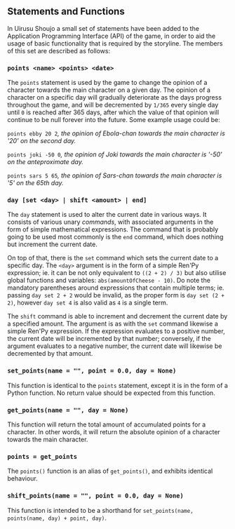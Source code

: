 ## Statements and Functions ##
In Uirusu Shoujo a small set of statements have been added to the Application Programming Interface (API) of the game, in order to aid the usage of basic functionality that is required by the storyline. The members of this set are described as follows:

### `points <name> <points> <date>` ###
The `points` statement is used by the game to change the opinion of a character towards the main character on a given day. The opinion of a character on a specific day will gradually deteriorate as the days progress throughout the game, and will be decremented by `1/365` every single day until `0` is reached after 365 days, after which the value of that opinion will continue to be null forever into the future. Some example usage could be:

`points ebby 20 2`*, the opinion of Ebola-chan towards the main character is '20' on the second day.*

`points joki -50 0`*, the opinion of Joki towards the main character is '-50' on the anteproximate day.*

`points sars 5 65`*, the opinion of Sars-chan towards the main character is '5' on the 65th day.*

### `day [set <day> | shift <amount> | end]` ###
The `day` statement is used to alter the current date in various ways. It consists of various unary *commands*, with associated arguments in the form of simple mathematical expressions. The command that is probably going to be used most commonly is the `end` command, which does nothing but increment the current date.

On top of that, there is the `set` command which sets the current date to a specific day. The `<day>` argument is in the form of a simple Ren'Py expression; ie. it can be not only equivalent to `((2 + 2) / 3)` but also utilise global functions and variables: `abs(amountOfCheese - 10)`. Do note the mandatory parentheses around expressions that contain multiple terms; ie. passing `day set 2 + 2` would be invalid, as the proper form is `day set (2 + 2)`, however `day set 4` is also valid as `4` is a single term.

The `shift` command is able to increment and decrement the current date by a specified amount. The argument is as with the `set` command likewise a simple Ren'Py expression. If the expression evaluates to a positive number, the current date will be incremented by that number; conversely, if the argument evaluates to a negative number, the current date will likewise be decremented by that amount.

### `set_points(name = "", point = 0.0, day = None)` ###
This function is identical to the `points` statement, except it is in the form of a Python function. No return value should be expected from this function.

### `get_points(name = "", day = None)` ###
This function will return the total amount of accumulated points for a character. In other words, it will return the absolute opinion of a character towards the main character.

### `points = get_points` ###
The `points()` function is an alias of `get_points()`, and exhibits identical behaviour.

### `shift_points(name = "", point = 0.0, day = None)` ###
This function is intended to be a shorthand for `set_points(name, points(name, day) + point, day)`. 